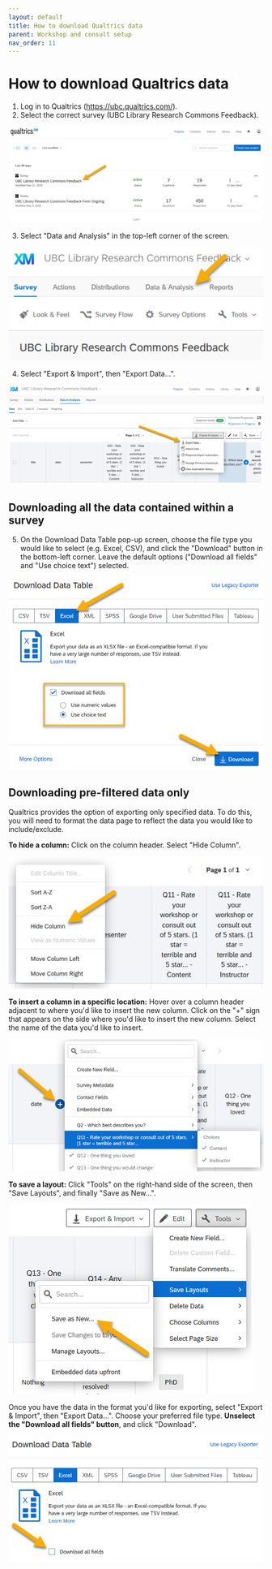 ```yaml
---
layout: default
title: How to download Qualtrics data
parent: Workshop and consult setup
nav_order: 11
---
```

# How to download Qualtrics data
1. Log in to Qualtrics (https://ubc.qualtrics.com/).
2. Select the correct survey (UBC Library Research Commons Feedback).

![](../../assets/images/select_correct_survey.png)

3. Select "Data and Analysis" in the top-left corner of the screen.

![](../../assets/images/data_analysis_button.png)

4. Select "Export & Import", then "Export Data...".

![](../../assets/images/export_data_button.png)

## Downloading all the data contained within a survey
5. On the Download Data Table pop-up screen, choose the file type you would like to select (e.g. Excel, CSV), and click the "Download" button in the bottom-left corner. Leave the default options ("Download all fields" and "Use choice text") selected.

![](../../assets/images/data_download_popup_screen.png)

## Downloading pre-filtered data only
Qualtrics provides the option of exporting only specified data. To do this, you will need to format the data page to reflect the data you would like to include/exclude.

<b>To hide a column:</b> Click on the column header. Select "Hide Column".

![](../../assets/images/hide_column.png)

<b>To insert a column in a specific location:</b> Hover over a column header adjacent to where you'd like to insert the new column. Click on the "+" sign that appears on the side where you'd like to insert the new column. Select the name of the data you'd like to insert.

![](../../assets/images/add_column.png)

<b>To save a layout:</b> Click "Tools" on the right-hand side of the screen, then "Save Layouts", and finally "Save as New...".

![](../../assets/images/save_layout.png)

Once you have the data in the format you'd like for exporting, select "Export & Import", then "Export Data...". Choose your preferred file type. <b>Unselect the "Download all fields" button</b>, and click "Download".

![](../../assets/images/data_download_unselect_all_fields.png)

